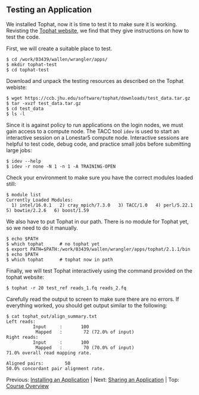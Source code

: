 ## Testing an Application

We installed Tophat, now it is time to test it to make sure it is working. Revisting the [Tophat website](https://ccb.jhu.edu/software/tophat/tutorial.shtml), we find that they give instructions on how to test the code.

First, we will create a suitable place to test.
```
$ cd /work/03439/wallen/wrangler/apps/
$ mkdir tophat-test
$ cd tophat-test
```

Download and unpack the testing resources as described on the Tophat webiste:
```
$ wget https://ccb.jhu.edu/software/tophat/downloads/test_data.tar.gz
$ tar -xvzf test_data.tar.gz
$ cd test_data
$ ls -l
```

Since it is against policy to run applications on the login nodes, we must gain access to a compute node. The TACC tool `idev` is used to start an interactive session on a Lonestar5 compute node. Interactive sessions are helpful to test code, debug code, and practice small jobs before submitting large jobs: 
```
$ idev --help
$ idev -r none -N 1 -n 1 -A TRAINING-OPEN
```


Check your environment to make sure you have the correct modules loaded still:
```
$ module list
Currently Loaded Modules:
  1) intel/16.0.1   2) cray_mpich/7.3.0   3) TACC/1.0   4) perl/5.22.1   5) bowtie/2.2.6   6) boost/1.59
```

We also have to put Tophat in our path. There is no module for Tophat yet, so we need to do it manually.
```
$ echo $PATH        
$ which tophat      # no tophat yet
$ export PATH=$PATH:/work/03439/wallen/wrangler/apps/tophat/2.1.1/bin
$ echo $PATH
$ which tophat      # tophat now in path
```

Finally, we will test Tophat interactively using the command provided on the tophat website:
```
$ tophat -r 20 test_ref reads_1.fq reads_2.fq
``` 

Carefully read the output to screen to make sure there are no errors. If everything worked, you should get output similar to the following:
```
$ cat tophat_out/align_summary.txt
Left reads:
          Input     :       100
           Mapped   :        72 (72.0% of input)
Right reads:
          Input     :       100
           Mapped   :        70 (70.0% of input)
71.0% overall read mapping rate.
 
Aligned pairs:        50
50.0% concordant pair alignment rate.
```

Previous: [Installing an Application](hpc_software_environment_03.md) | Next: [Sharing an Application](hpc_software_environment_06.md) | Top: [Course Overview](../../index.md)

